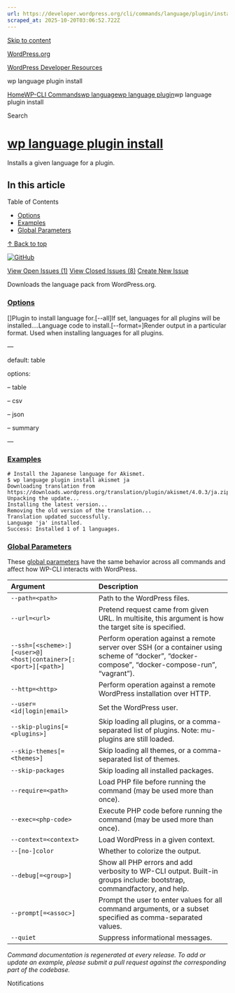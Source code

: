 ```yaml
---
url: https://developer.wordpress.org/cli/commands/language/plugin/install/
scraped_at: 2025-10-20T03:06:52.722Z
---
```


[Skip to content](https://developer.wordpress.org/cli/commands/language/plugin/install/#wp--skip-link--target)

[WordPress.org](https://wordpress.org/)

[WordPress Developer Resources](https://developer.wordpress.org/)

wp language plugin install


[Home](https://developer.wordpress.org/)[WP-CLI Commands](https://developer.wordpress.org/cli/commands/)[wp language](https://developer.wordpress.org/cli/commands/language/)[wp language plugin](https://developer.wordpress.org/cli/commands/language/plugin/)wp language plugin install

Search

# [wp language plugin install](https://developer.wordpress.org/cli/commands/language/plugin/install/)

Installs a given language for a plugin.

## In this article

Table of Contents

- [Options](https://developer.wordpress.org/cli/commands/language/plugin/install/#options)
- [Examples](https://developer.wordpress.org/cli/commands/language/plugin/install/#examples)
- [Global Parameters](https://developer.wordpress.org/cli/commands/language/plugin/install/#global-parameters)

[↑ Back to top](https://developer.wordpress.org/cli/commands/language/plugin/install/#wp--skip-link--target)

[![GitHub](https://make.wordpress.org/cli/wp-content/plugins/wporg-cli/assets/images/github-mark.svg)](https://github.com/wp-cli/language-command)

[View Open Issues (1)](https://github.com/login?return_to=%2Fissues%3Fq%3Dlabel%3Acommand%3Alanguage-plugin-install+sort%3Aupdated-desc+org%3Awp-cli+is%3Aopen) [View Closed Issues (8)](https://github.com/login?return_to=%2Fissues%3Fq%3Dlabel%3Acommand%3Alanguage-plugin-install+sort%3Aupdated-desc+org%3Awp-cli+is%3Aclosed) [Create New Issue](https://github.com/wp-cli/language-command/issues/new)

Downloads the language pack from WordPress.org.

### [Options](https://developer.wordpress.org/cli/commands/language/plugin/install/\#options)

\[<plugin>\]Plugin to install language for.\[--all\]If set, languages for all plugins will be installed.<language>…Language code to install.\[--format=<format>\]Render output in a particular format. Used when installing languages for all plugins.

—

default: table

options:

– table

– csv

– json

– summary

—

### [Examples](https://developer.wordpress.org/cli/commands/language/plugin/install/\#examples)

```
# Install the Japanese language for Akismet.
$ wp language plugin install akismet ja
Downloading translation from https://downloads.wordpress.org/translation/plugin/akismet/4.0.3/ja.zip...
Unpacking the update...
Installing the latest version...
Removing the old version of the translation...
Translation updated successfully.
Language 'ja' installed.
Success: Installed 1 of 1 languages.

```

### [Global Parameters](https://developer.wordpress.org/cli/commands/language/plugin/install/\#global-parameters)

These [global parameters](https://make.wordpress.org/cli/handbook/config/) have the same behavior across all commands and affect how WP-CLI interacts with WordPress.

| **Argument** | **Description** |
| :-- | :-- |
| `--path=<path>` | Path to the WordPress files. |
| `--url=<url>` | Pretend request came from given URL. In multisite, this argument is how the target site is specified. |
| `--ssh=[<scheme>:][<user>@]<host\|container>[:<port>][<path>]` | Perform operation against a remote server over SSH (or a container using scheme of “docker”, “docker-compose”, “docker-compose-run”, “vagrant”). |
| `--http=<http>` | Perform operation against a remote WordPress installation over HTTP. |
| `--user=<id\|login\|email>` | Set the WordPress user. |
| `--skip-plugins[=<plugins>]` | Skip loading all plugins, or a comma-separated list of plugins. Note: mu-plugins are still loaded. |
| `--skip-themes[=<themes>]` | Skip loading all themes, or a comma-separated list of themes. |
| `--skip-packages` | Skip loading all installed packages. |
| `--require=<path>` | Load PHP file before running the command (may be used more than once). |
| `--exec=<php-code>` | Execute PHP code before running the command (may be used more than once). |
| `--context=<context>` | Load WordPress in a given context. |
| `--[no-]color` | Whether to colorize the output. |
| `--debug[=<group>]` | Show all PHP errors and add verbosity to WP-CLI output. Built-in groups include: bootstrap, commandfactory, and help. |
| `--prompt[=<assoc>]` | Prompt the user to enter values for all command arguments, or a subset specified as comma-separated values. |
| `--quiet` | Suppress informational messages. |

_Command documentation is regenerated at every release. To add or update an example, please submit a pull request against the corresponding part of the codebase._

Notifications